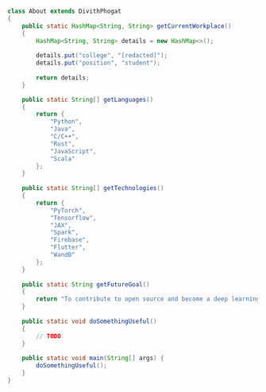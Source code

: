 <!---
coddiw0mple/coddiw0mple is a ✨ special ✨ repository because its `README.md` (this file) appears on your GitHub profile.
You can click the Preview link to take a look at your changes.
--->
```java

class About extends DivithPhogat
{
    public static HashMap<String, String> getCurrentWorkplace()
    {
        HashMap<String, String> details = new HashMap<>();
        
        details.put("college", "[redacted]");
        details.put("position", "student");
        
        return details;
    }

    public static String[] getLanguages()
    {
        return {
            "Python",
            "Java",
            "C/C++",
            "Rust",
            "JavaScript",
            "Scala"
        };
    }
    
    public static String[] getTechnologies()
    {
        return {
            "PyTorch",
            "Tensorflow",
            "JAX",
            "Spark",
            "Firebase",
            "Flutter",
            "WandB"
        };
    }
    
    public static String getFutureGoal()
    {
        return "To contribute to open source and become a deep learning professional.";
    }
    
    public static void doSomethingUseful()
    {
        // TODO
    }    
    
    public static void main(String[] args) {
        doSomethingUseful();
    }
}
```
